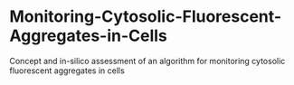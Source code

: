 # Monitoring-Cytosolic-Fluorescent-Aggregates-in-Cells
Concept and in-silico assessment of an algorithm for monitoring cytosolic fluorescent aggregates in cells
